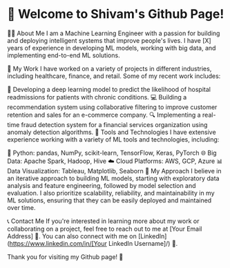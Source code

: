 <h1>👋 Welcome to Shivam's Github Page!</h1>

🧑‍💻 About Me
I am a Machine Learning Engineer with a passion for building and deploying intelligent systems that improve people's lives. I have [X] years of experience in developing ML models, working with big data, and implementing end-to-end ML solutions.

🚀 My Work
I have worked on a variety of projects in different industries, including healthcare, finance, and retail. Some of my recent work includes:

🏥 Developing a deep learning model to predict the likelihood of hospital readmissions for patients with chronic conditions.
💻 Building a recommendation system using collaborative filtering to improve customer retention and sales for an e-commerce company.
🔍 Implementing a real-time fraud detection system for a financial services organization using anomaly detection algorithms.
🔧 Tools and Technologies
I have extensive experience working with a variety of ML tools and technologies, including:

🐍 Python: pandas, NumPy, scikit-learn, TensorFlow, Keras, PyTorch
🌐 Big Data: Apache Spark, Hadoop, Hive
☁️ Cloud Platforms: AWS, GCP, Azure
📊 Data Visualization: Tableau, Matplotlib, Seaborn
🤔 My Approach
I believe in an iterative approach to building ML models, starting with exploratory data analysis and feature engineering, followed by model selection and evaluation. I also prioritize scalability, reliability, and maintainability in my ML solutions, ensuring that they can be easily deployed and maintained over time.

📞 Contact Me
If you're interested in learning more about my work or collaborating on a project, feel free to reach out to me at [Your Email Address] 📧. You can also connect with me on [LinkedIn](https://www.linkedin.com/in/[Your LinkedIn Username]/) 💼.

Thank you for visiting my Github page! 🙏
